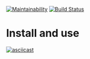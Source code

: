 [![Maintainability](https://api.codeclimate.com/v1/badges/a99a88d28ad37a79dbf6/maintainability)](https://codeclimate.com/github/codeclimate/codeclimate/maintainability)
[![Build Status](https://travis-ci.com/ssssank/frontend-project-lvl2.svg?branch=master)](https://travis-ci.com/ssssank/frontend-project-lvl2)

# Install and use
[![asciicast](https://asciinema.org/a/8FyW4J3zX5GZMa67MnDMTgxem.svg)](https://asciinema.org/a/8FyW4J3zX5GZMa67MnDMTgxem)
